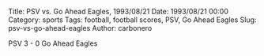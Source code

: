 Title: PSV vs. Go Ahead Eagles, 1993/08/21
Date: 1993/08/21 00:00
Category: sports
Tags: football, football scores, PSV, Go Ahead Eagles
Slug: psv-vs-go-ahead-eagles
Author: carbonero


PSV 3 - 0 Go Ahead Eagles
